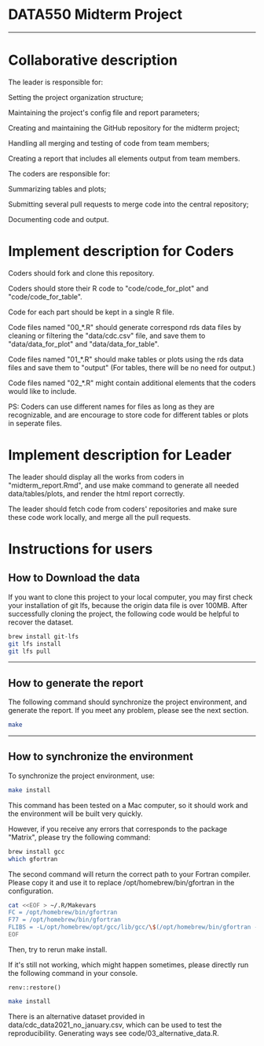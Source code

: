 # DATA550 Midterm Project

------------------------------------------------------------------------

# Collaborative description

The leader is responsible for:

Setting the project organization structure;

Maintaining the project's config file and report parameters;

Creating and maintaining the GitHub repository for the midterm project;

Handling all merging and testing of code from team members;

Creating a report that includes all elements output from team members.

The coders are responsible for:

Summarizing tables and plots;

Submitting several pull requests to merge code into the central repository;

Documenting code and output.

# Implement description for Coders

Coders should fork and clone this repository.

Coders should store their R code to "code/code_for_plot" and "code/code_for_table". 

Code for each part should be kept in a single R file.

Code files named "00_*.R" should generate correspond rds data files by cleaning or 
filtering the "data/cdc.csv" file, and save them to "data/data_for_plot" and 
"data/data_for_table".

Code files named "01_*.R" should make tables or plots using the rds data files
and save them to "output" (For tables, there will be no need for output.)

Code files named "02_*.R" might contain additional elements that the coders would 
like to include.

PS: Coders can use different names for files as long as they are recognizable, 
and are encourage to store code for different tables or plots in seperate files.

# Implement description for Leader

The leader should display all the works from coders in "midterm_report.Rmd", and
use make command to generate all needed data/tables/plots, and render the html
report correctly. 

The leader should fetch code from coders' repositories and make sure these code
work locally, and merge all the pull requests.

# Instructions for users

## How to Download the data
If you want to clone this project to your local computer, you may first check
your installation of git lfs, because the origin data file is over 100MB.
After successfully cloning the project, the following code would be helpful to 
recover the dataset.
```bash
brew install git-lfs
git lfs install
git lfs pull
```

---
## How to generate the report

The following command should synchronize the project environment,
and generate the report. If you meet any problem, please see the next section.
```bash
make
```

---
## How to synchronize the environment

To synchronize the project environment, use:
```bash
make install
```
This command has been tested on a Mac computer, so it should work and the environment
will be built very quickly.

However, if you receive any errors that corresponds to the package "Matrix",
please try the following command:
```bash
brew install gcc
which gfortran
```

The second command will return the correct path to your Fortran compiler. Please 
copy it and use it to replace /opt/homebrew/bin/gfortran in the configuration.
```bash
cat <<EOF > ~/.R/Makevars
FC = /opt/homebrew/bin/gfortran
F77 = /opt/homebrew/bin/gfortran
FLIBS = -L/opt/homebrew/opt/gcc/lib/gcc/\$(/opt/homebrew/bin/gfortran -dumpversion | cut -d. -f1) -lgfortran -lquadmath -lm
EOF
```

Then, try to rerun make install.

If it's still not working, which might happen sometimes, please directly run the 
following command in your console.
```console
renv::restore()
```
```bash
make install
```


There is an alternative dataset provided in data/cdc_data2021_no_january.csv,
which can be used to test the reproducibility. Generating ways see code/03_alternative_data.R.

